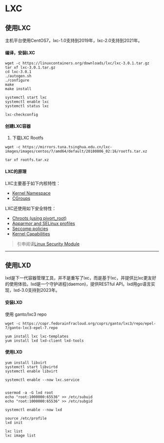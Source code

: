 # LXC

## 使用LXC

主机平台使用CentOS7，lxc-1.0支持到2019年，lxc-2.0支持到2021年。

#### 编译，安装LXC

```
wget -c https://linuxcontainers.org/downloads/lxc/lxc-3.0.1.tar.gz
tar xf lxc-3.0.1.tar.gz
cd lxc-3.0.1
./autogen.sh
./configure
make
make install

systemctl start lxc
systemctl enable lxc
systemctl status lxc

lxc-checkconfig
```

#### 创建LXC容器

1. 下载LXC Rootfs

```
wget -c https://mirrors.tuna.tsinghua.edu.cn/lxc-images/images/centos/7/amd64/default/20180806_02:16/rootfs.tar.xz

tar xf rootfs.tar.xz
```

#### LXC的原理

LXC主要基于如下内核特性：

* [Kernel Namespace](namespace.md)
* [CGroups](cgroup.md)

LXC还使用如下安全特性：
* [Chroots (using pivort_root)](chroot.md)
* [Apparmor and SELinux profiles](apparmor_and_selinux.md)
* [Seccomp policies](seccomp.md)
* [Kernel Capabilities](capabilities.md)

> 引申阅读[Linux Security Module](lsm.md)

----------------------------------------

## 使用LXD

lxd是下一代容器管理工具，并不是重写了lxc，而是基于lxc，并提供比lxc更友好的使用体验。lxd是一个守护进程(daemon)，提供RESTful API。lxd用go语言实现，lxd-3.0支持到2023年。

#### 安装LXD

使用 ganto/lxc3 repo

```
wget -c https://copr.fedorainfracloud.org/coprs/ganto/lxc3/repo/epel-7/ganto-lxc3-epel-7.repo

yum install lxc lxc-templates
yum install lxd lxd-client lxd-tools
```

#### 使用LXD  

```
yum install libvirt
systemctl start libvirtd
systemctl enable libvirt

systemctl enable --now lxc.service


usermod -a -G lxd root
echo "root:1000000:65536" >> /etc/subuid
echo "root:1000000:65536" >> /etc/subgid

systemctl enable --now lxd

source /etc/profile
lxd init

lxc list
lxc image list
```


